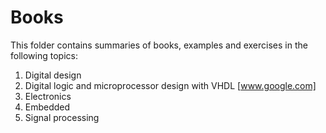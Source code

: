 # Books

This folder contains summaries of books, examples and exercises in the following topics:

1. Digital design
  1. Digital logic and microprocessor design with VHDL [www.google.com]
2. Electronics
3. Embedded
4. Signal processing
